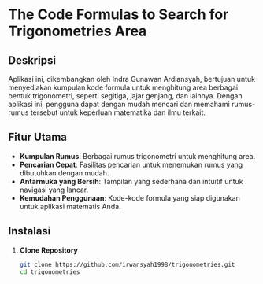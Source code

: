 # The Code Formulas to Search for Trigonometries Area

## Deskripsi

Aplikasi ini, dikembangkan oleh Indra Gunawan Ardiansyah, bertujuan untuk menyediakan kumpulan kode formula untuk menghitung area berbagai bentuk trigonometri, seperti segitiga, jajar genjang, dan lainnya. Dengan aplikasi ini, pengguna dapat dengan mudah mencari dan memahami rumus-rumus tersebut untuk keperluan matematika dan ilmu terkait.

## Fitur Utama

- **Kumpulan Rumus**: Berbagai rumus trigonometri untuk menghitung area.
- **Pencarian Cepat**: Fasilitas pencarian untuk menemukan rumus yang dibutuhkan dengan mudah.
- **Antarmuka yang Bersih**: Tampilan yang sederhana dan intuitif untuk navigasi yang lancar.
- **Kemudahan Penggunaan**: Kode-kode formula yang siap digunakan untuk aplikasi matematis Anda.

## Instalasi

1. **Clone Repository**
   ```bash
   git clone https://github.com/irwansyah1998/trigonometries.git
   cd trigonometries
